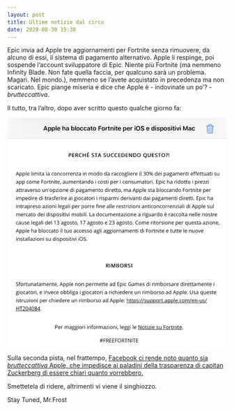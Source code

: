 ```yaml
---
layout: post
title: Ultime notizie dal circo
date: 2020-08-30 15:30
---
```


Epic invia ad Apple tre aggiornamenti per Fortnite senza rimuovere, da alcuno di essi, il sistema di pagamento alternativo. Apple li respinge, poi sospende l’account sviluppatore di Epic. Niente più Fortnite (ma nemmeno Infinity Blade. Non fate quella faccia, per qualcuno sarà un problema. Magari. Nel mondo.), nemmeno se l’avete acquistato in precedenza ma non scaricato.
Epic piange miseria e dice che Apple è - indovinate un po’? - *brutteccattiva*.

Il tutto, tra l’altro, dopo aver scritto questo qualche giorno fa:

![È una mail vera, giuro.](Mail_Fortnite.jpeg)

Sulla seconda pista, nel frattempo, [Facebook ci rende noto quanto sia *brutteccattiva* Apple, che impedisce ai paladini della trasparenza di capitan Zuckerberg di essere chiari quanto vorrebbero.](https://www.inputmag.com/tech/facebook-says-apple-nixed-explanation-of-app-store-fees-to-users)

Smettetela di ridere, altrimenti vi viene il singhiozzo.

Stay Tuned, Mr.Frost

